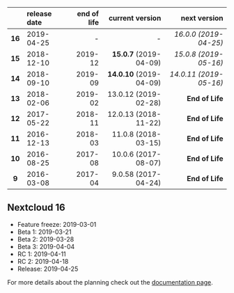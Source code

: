 

|        | release date      | end of life      | current version          | next version
|:------:|:------------------|-----------------:|-------------------------:|---------------------------:
| **16** | 2019-04-25        | *-*              | *-*                      | *16.0.0 (2019-04-25)*
| **15** | 2018-12-10        | 2019-12          | **15.0.7** (2019-04-09)  | *15.0.8 (2019-05-16)*
| **14** | 2018-09-10        | 2019-09          | **14.0.10** (2019-04-09) | *14.0.11 (2019-05-16)*
| **13** | 2018-02-06        | 2019-02          | 13.0.12 (2019-02-28)     | **End of Life**
| **12** | 2017-05-22        | 2018-11          | 12.0.13 (2018-11-22)     | **End of Life**
| **11** | 2016-12-13        | 2018-03          | 11.0.8 (2018-03-15)      | **End of Life**
| **10** | 2016-08-25        | 2017-08          | 10.0.6 (2017-08-07)      | **End of Life**
|  **9** | 2016-03-08        | 2017-04          | 9.0.58 (2017-04-24)      | **End of Life**
 
## Nextcloud 16

* Feature freeze: 2019-03-01
* Beta 1: 2019-03-21
* Beta 2: 2019-03-28
* Beta 3: 2019-04-04
* RC 1: 2019-04-11
* RC 2: 2019-04-18
* Release: 2019-04-25


For more details about the planning check out the [documentation page](https://docs.nextcloud.com/server/stable/admin_manual/release_schedule.html).